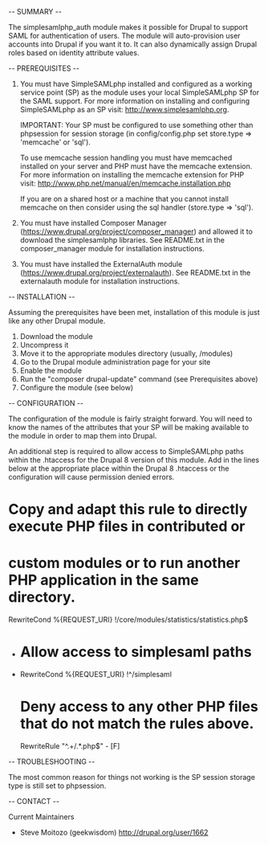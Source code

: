 -- SUMMARY --

The simplesamlphp_auth module makes it possible for Drupal to support SAML for
authentication of users. The module will auto-provision user accounts into
Drupal if you want it to. It can also dynamically assign Drupal roles based on
identity attribute values.


-- PREREQUISITES --

1) You must have SimpleSAMLphp installed and configured as a working service
   point (SP) as the module uses your local SimpleSAMLphp SP for the SAML
   support. For more information on installing and configuring SimpleSAMLphp as
   an SP visit: http://www.simplesamlphp.org.

   IMPORTANT: Your SP must be configured to use something other than phpsession
   for session storage (in config/config.php set store.type => 'memcache'
   or 'sql').

   To use memcache session handling you must have memcached installed on your
   server and PHP must have the memcache extension. For more information on
   installing the memcache extension for PHP visit:
   http://www.php.net/manual/en/memcache.installation.php

   If you are on a shared host or a machine that you cannot install memcache on
   then consider using the sql handler (store.type => 'sql').

2) You must have installed Composer Manager (https://www.drupal.org/project/composer_manager) and allowed it to
   download the simplesamlphp libraries. See README.txt in the composer_manager module for installation instructions.

3) You must have installed the ExternalAuth module (https://www.drupal.org/project/externalauth). See README.txt in the
   externalauth module for installation instructions.


-- INSTALLATION --

Assuming the prerequisites have been met, installation of this module is just
like any other Drupal module.

1) Download the module
2) Uncompress it
3) Move it to the appropriate modules directory (usually, /modules)
4) Go to the Drupal module administration page for your site
5) Enable the module
6) Run the "composer drupal-update" command (see Prerequisites above)
7) Configure the module (see below)


-- CONFIGURATION --

The configuration of the module is fairly straight forward. You will need to
know the names of the attributes that your SP will be making available to the
module in order to map them into Drupal.

An additional step is required to allow access to SimpleSAMLphp paths within the
.htaccess for the Drupal 8 version of this module. Add in the lines below at the
appropriate place within the Drupal 8 .htaccess or the configuration will cause
permission denied errors.

  # Copy and adapt this rule to directly execute PHP files in contributed or
  # custom modules or to run another PHP application in the same directory.
  RewriteCond %{REQUEST_URI} !/core/modules/statistics/statistics.php$
+ # Allow access to simplesaml paths
+ RewriteCond %{REQUEST_URI} !^/simplesaml
  # Deny access to any other PHP files that do not match the rules above.
  RewriteRule "^.+/.*\.php$" - [F]


-- TROUBLESHOOTING --

The most common reason for things not working is the SP session storage type
is still set to phpsession.


-- CONTACT --

Current Maintainers
* Steve Moitozo (geekwisdom) http://drupal.org/user/1662
